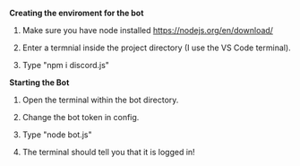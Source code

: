 **Creating the enviroment for the bot**

1) Make sure you have node installed https://nodejs.org/en/download/

2) Enter a termnial inside the project directory (I use the VS Code terminal).

3) Type "npm i discord.js"

**Starting the Bot**

1) Open the terminal within the bot directory.

2) Change the bot token in config.

3) Type "node bot.js"

4) The terminal should tell you that it is logged in!
